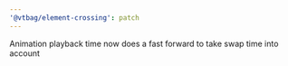 ```yaml
---
'@vtbag/element-crossing': patch
---
```


Animation playback time now does a fast forward to take swap time into account
